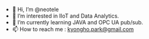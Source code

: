 - 👋 Hi, I’m @neotele
- 👀 I’m interested in IIoT and Data Analytics.
- 🌱 I’m currently learning JAVA and OPC UA pub/sub.
- 📫 How to reach me : kyongho.park@gmail.com

<!---
neotele/neotele is a ✨ special ✨ repository because its `README.md` (this file) appears on your GitHub profile.
You can click the Preview link to take a look at your changes.
--->
